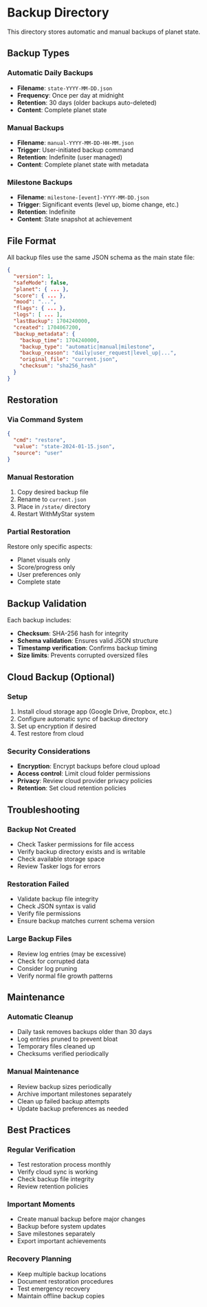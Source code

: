 # Backup Directory

This directory stores automatic and manual backups of planet state.

## Backup Types

### Automatic Daily Backups
- **Filename**: `state-YYYY-MM-DD.json`
- **Frequency**: Once per day at midnight
- **Retention**: 30 days (older backups auto-deleted)
- **Content**: Complete planet state

### Manual Backups
- **Filename**: `manual-YYYY-MM-DD-HH-MM.json`
- **Trigger**: User-initiated backup command
- **Retention**: Indefinite (user managed)
- **Content**: Complete planet state with metadata

### Milestone Backups
- **Filename**: `milestone-[event]-YYYY-MM-DD.json`
- **Trigger**: Significant events (level up, biome change, etc.)
- **Retention**: Indefinite
- **Content**: State snapshot at achievement

## File Format

All backup files use the same JSON schema as the main state file:

```json
{
  "version": 1,
  "safeMode": false,
  "planet": { ... },
  "score": { ... },
  "mood": "...",
  "flags": { ... },
  "logs": [ ... ],
  "lastBackup": 1704240000,
  "created": 1704067200,
  "backup_metadata": {
    "backup_time": 1704240000,
    "backup_type": "automatic|manual|milestone",
    "backup_reason": "daily|user_request|level_up|...",
    "original_file": "current.json",
    "checksum": "sha256_hash"
  }
}
```

## Restoration

### Via Command System
```json
{
  "cmd": "restore",
  "value": "state-2024-01-15.json",
  "source": "user"
}
```

### Manual Restoration
1. Copy desired backup file
2. Rename to `current.json`
3. Place in `/state/` directory
4. Restart WithMyStar system

### Partial Restoration
Restore only specific aspects:
- Planet visuals only
- Score/progress only
- User preferences only
- Complete state

## Backup Validation

Each backup includes:
- **Checksum**: SHA-256 hash for integrity
- **Schema validation**: Ensures valid JSON structure
- **Timestamp verification**: Confirms backup timing
- **Size limits**: Prevents corrupted oversized files

## Cloud Backup (Optional)

### Setup
1. Install cloud storage app (Google Drive, Dropbox, etc.)
2. Configure automatic sync of backup directory
3. Set up encryption if desired
4. Test restore from cloud

### Security Considerations
- **Encryption**: Encrypt backups before cloud upload
- **Access control**: Limit cloud folder permissions
- **Privacy**: Review cloud provider privacy policies
- **Retention**: Set cloud retention policies

## Troubleshooting

### Backup Not Created
- Check Tasker permissions for file access
- Verify backup directory exists and is writable
- Check available storage space
- Review Tasker logs for errors

### Restoration Failed
- Validate backup file integrity
- Check JSON syntax is valid
- Verify file permissions
- Ensure backup matches current schema version

### Large Backup Files
- Review log entries (may be excessive)
- Check for corrupted data
- Consider log pruning
- Verify normal file growth patterns

## Maintenance

### Automatic Cleanup
- Daily task removes backups older than 30 days
- Log entries pruned to prevent bloat
- Temporary files cleaned up
- Checksums verified periodically

### Manual Maintenance
- Review backup sizes periodically
- Archive important milestones separately
- Clean up failed backup attempts
- Update backup preferences as needed

## Best Practices

### Regular Verification
- Test restoration process monthly
- Verify cloud sync is working
- Check backup file integrity
- Review retention policies

### Important Moments
- Create manual backup before major changes
- Backup before system updates
- Save milestones separately
- Export important achievements

### Recovery Planning
- Keep multiple backup locations
- Document restoration procedures
- Test emergency recovery
- Maintain offline backup copies